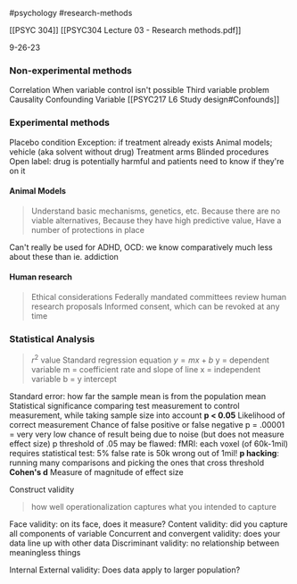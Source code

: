 #psychology 
#research-methods 

[[PSYC 304]]
[[PSYC304 Lecture 03 - Research methods.pdf]]

9-26-23

### Non-experimental methods
Correlation
	When variable control isn't possible
	Third variable problem
Causality
Confounding Variable
	[[PSYC217 L6 Study design#Confounds]]
### Experimental methods
Placebo condition
	Exception: if treatment already exists
	Animal models; vehicle (aka solvent without drug)
Treatment arms
Blinded procedures
	Open label: drug is potentially harmful and patients need to know if they're on it

#### Animal Models
> Understand basic mechanisms, genetics, etc. 
> Because there are no viable alternatives, 
> Because they have high predictive value, 
> Have a number of protections in place

Can't really be used for ADHD, OCD: we know comparatively much less about these than ie. addiction

#### Human research
> Ethical considerations 
> 	Federally mandated committees review human research proposals
> 	Informed consent, which can be revoked at any time


### Statistical Analysis
>$r^2$ value
>Standard regression equation
>	$y = mx + b$
>	y = dependent variable
>	m = coefficient rate and slope of line
>	x = independent variable
>	b = y intercept

Standard error: how far the sample mean is from the population mean
Statistical significance
	comparing test measurement to control measurement, while taking sample size into account
	**p < 0.05**
		Likelihood of correct measurement 
		Chance of false positive or false negative
		p = .00001 = very very low chance of result being due to noise (but does not measure effect size)
		p threshold of .05 may be flawed:
			fMRI: each voxel (of 60k-1mil) requires statistical test: 5% false rate is 50k wrong out of 1mil!
		**p hacking**: running many comparisons and picking the ones that cross threshold
	**Cohen's d**
		Measure of magnitude of effect size

Construct validity
> how well operationalization captures what you intended to capture

Face validity: on its face, does it measure? 
Content validity: did you capture all components of variable
Concurrent and convergent validity: does your data line up with other data
Discriminant validity: no relationship between meaningless things

Internal
External validity:
	Does data apply to larger population? 
